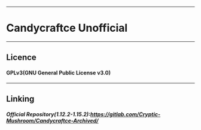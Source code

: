 <hr>

# Candycraftce Unofficial

<hr>

## Licence

#### GPLv3(GNU General Public License v3.0)

<hr>

## Linking

##### Official Repository(1.12.2-1.15.2):https://gitlab.com/Cryptic-Mushroom/Candycraftce-Archived/

